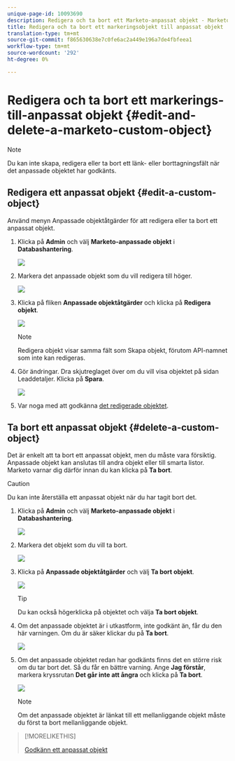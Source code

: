 ```yaml
---
unique-page-id: 10093690
description: Redigera och ta bort ett Marketo-anpassat objekt - Marketo-dokument - Produktdokumentation
title: Redigera och ta bort ett markeringsobjekt till anpassat objekt
translation-type: tm+mt
source-git-commit: f865630638e7c0fe6ac2a449e196a7de4fbfeea1
workflow-type: tm+mt
source-wordcount: '292'
ht-degree: 0%

---
```



# Redigera och ta bort ett markerings-till-anpassat objekt {#edit-and-delete-a-marketo-custom-object}

>[!NOTE]
>
>Du kan inte skapa, redigera eller ta bort ett länk- eller borttagningsfält när det anpassade objektet har godkänts.

## Redigera ett anpassat objekt {#edit-a-custom-object}

Använd menyn Anpassade objektåtgärder för att redigera eller ta bort ett anpassat objekt.

1. Klicka på **Admin** och välj **Marketo-anpassade objekt** i **Databashantering**.

   ![](assets/image2016-1-18-13-3a31-3a51.png)

1. Markera det anpassade objekt som du vill redigera till höger.

   ![](assets/image2016-1-18-13-3a33-3a11.png)

1. Klicka på fliken **Anpassade objektåtgärder** och klicka på **Redigera objekt**.

   ![](assets/image2015-9-23-11-3a37-3a44.png)

   >[!NOTE]
   >
   >Redigera objekt visar samma fält som Skapa objekt, förutom API-namnet som inte kan redigeras.

1. Gör ändringar. Dra skjutreglaget över om du vill visa objektet på sidan Leaddetaljer. Klicka på **Spara**.

   ![](assets/image2015-9-15-16-3a48-3a39.png)

1. Var noga med att godkänna [det redigerade objektet](/help/marketo/product-docs/administration/marketo-custom-objects/approve-a-custom-object.md).

## Ta bort ett anpassat objekt {#delete-a-custom-object}

Det är enkelt att ta bort ett anpassat objekt, men du måste vara försiktig. Anpassade objekt kan anslutas till andra objekt eller till smarta listor. Marketo varnar dig därför innan du kan klicka på **Ta bort**.

>[!CAUTION]
>
>Du kan inte återställa ett anpassat objekt när du har tagit bort det.

1. Klicka på **Admin** och välj **Marketo-anpassade objekt** i **Databashantering**.

   ![](assets/image2016-1-18-13-3a36-3a0.png)

1. Markera det objekt som du vill ta bort.

   ![](assets/image2015-9-23-16-3a29-3a5.png)

1. Klicka på **Anpassade objektåtgärder** och välj **Ta bort objekt**.

   ![](assets/image2015-9-23-11-3a39-3a5.png)

   >[!TIP]
   >
   >Du kan också högerklicka på objektet och välja **Ta bort objekt**.

1. Om det anpassade objektet är i utkastform, inte godkänt än, får du den här varningen. Om du är säker klickar du på **Ta bort**.

   ![](assets/image2015-9-23-16-3a31-3a2.png)

1. Om det anpassade objektet redan har godkänts finns det en större risk om du tar bort det. Så du får en bättre varning. Ange **Jag förstår**, markera kryssrutan **Det går inte att ångra** och klicka på **Ta bort**.

   ![](assets/image2016-1-15-9-3a49-3a38.png)

   >[!NOTE]
   >
   >Om det anpassade objektet är länkat till ett mellanliggande objekt måste du först ta bort mellanliggande objekt.

>[!MORELIKETHIS]
>
>[Godkänn ett anpassat objekt](/help/marketo/product-docs/administration/marketo-custom-objects/approve-a-custom-object.md)

